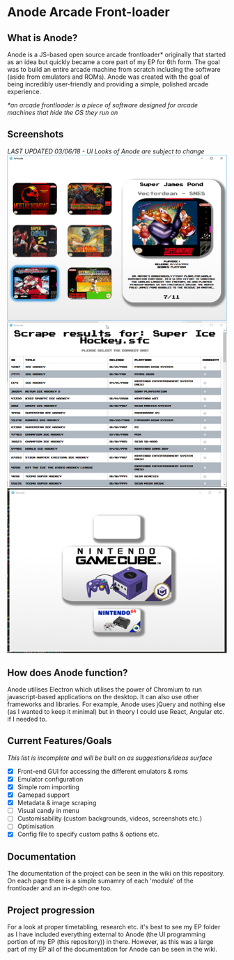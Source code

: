 # Anode Arcade Front-loader
## What is Anode?
Anode is a JS-based open source arcade frontloader* originally that started as an idea but quickly became a core part of my EP for 6th form. The goal was to build an entire arcade machine from scratch including the software (aside from emulators and ROMs). Anode was created with the goal of being incredibly user-friendly and providing a simple, polished arcade experience.

_*an arcade frontloader is a piece of software designed for arcade machines that hide the OS they run on_


## Screenshots
_LAST UPDATED 03/06/18 - UI Looks of Anode are subject to change_
![](Graphics/Screenshots/v3-1.png)
![](Graphics/Screenshots/v3-2.png)
![](Graphics/Screenshots/3.png)

## How does Anode function?
Anode utilises  Electron which utilises the power of Chromium to run javascript-based applications on the desktop. It can also use other frameworks and libraries. For example, Anode uses jQuery and nothing else (as I wanted to keep it minimal) but in theory I could use React, Angular etc. if I needed to.
## Current Features/Goals
_This list is incomplete and will be built on as suggestions/ideas surface_
- [x] Front-end GUI for accessing the different emulators & roms
- [x] Emulator configuration
- [x] Simple rom importing
- [x] Gamepad support
- [x] Metadata & image scraping
- [ ] Visual candy in menu
- [ ] Customisability (custom backgrounds, videos, screenshots etc.)
- [ ] Optimisation
- [x] Config file to specify custom paths & options etc.
## Documentation
The documentation of the project can be seen in the wiki on this repository. On each page there is a simple sumamry of each 'module' of the frontloader and an in-depth one too.  
## Project progression
For a look at proper timetabling, research etc. it's best to see my EP folder as I have included everything external to Anode (the UI programming portion of my EP (this repository)) in there. However, as this was a large part of my EP all of the documentation for Anode can be seen in the wiki.
